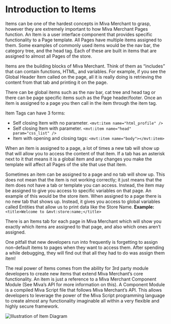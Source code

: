 # Introduction to Items

Items can be one of the hardest concepts in Miva Merchant to grasp, however they are extremely important to how Miva Merchant Pages function.
An Item is a user interface component that provides specific functionality to a Page template.  All Pages have multiple items assigned to them. Some examples of commonly used items would be the nav bar, the category tree, and the head tag. Each of these are built in items that are assigned to almost all Pages of the store.

Items are the building blocks of Miva Merchant. Think of them as “includes” that can contain functions, HTML, and variables. For example, if you see the Global Header Item called on the page, all it is really doing is retrieving the content from that tab and printing it on the page.

There can be global items such as the nav bar, cat tree and head tag or there can be page specific items such as the Page header/footer. Once an item is assigned to a page you then call in the item through the item tag.

Item Tags can have 3 forms:

* Self closing Item with no parameter.
    `<mvt:item name="html_profile" />`
* Self closing Item with parameter.
    `<mvt:item name="head" param="css_list" />`
* Item with opening and closing tags:
    `<mvt:item name="body"></mvt:item>`

When an item is assigned to a page, a lot of times a new tab will show up that will allow you to access the content of that item. If a tab has an asterisk next to it that means it is a global item and any changes you make the template will affect all Pages of the site that use that item.

Sometimes an item can be assigned to a page and no tab will show up. This does not mean that the item is not working correctly; it just means that the item does not have a tab or template you can access. Instead, the item may be assigned to give you access to specific variables on that page. An example of this would be the store item. When assigned to a page there is no new tab that shows up. Instead, it gives you access to global variables called Entities that allow us to print data like the Store Name. **Example:** `<title>Welcome to &mvt:store:name;</title>`

There is an Items tab for each page in Miva Merchant which will show you exactly which items are assigned to that page, and also which ones aren’t assigned.

One pitfall that new developers run into frequently is forgetting to assign non-default items to pages when they want to access them. After spending a while debugging, they will find out that all they had to do was assign them item!

The real power of Items comes from the ability for 3rd party module developers to create new items that extend Miva Merchant’s core functionality.  An item is just a reference to a Miva Merchant Component Module (See Miva’s API for more information on this). A Component Module is a compiled Miva Script file that follows Miva Merchant’s API. This allows developers to leverage the power of the Miva Script programming language to create almost any functionality imaginable all within a very flexible and highly secure framework.

![Illustration of Item Diagram](http://www.mivamerchant.com/images/dts-item-diagram.jpg)
